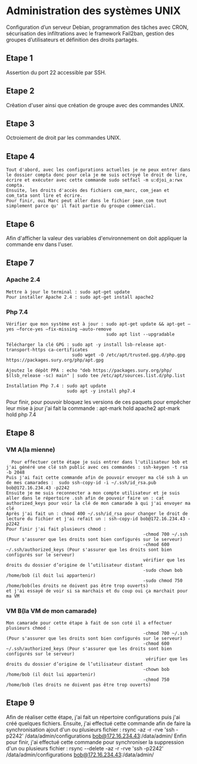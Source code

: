 # Administration des systèmes UNIX
Configuration d’un serveur Debian, programmation des tâches avec CRON, sécurisation des infiltrations avec le framework Fail2ban, gestion des groupes d’utilisateurs et définition des droits partagés.

## Etape 1
Assertion du port 22 accessible par SSH.

## Etape 2
Crêation d'user ainsi que création de groupe avec des commandes UNIX.

## Etape 3
Octroiement de droit par les commandes UNIX.

## Etape 4

    Tout d'abord, avec les configurations actuelles je ne peux entrer dans le dossier compta donc pour cela je me suis octroyé le droit de lire, écrire et exécuter avec cette commande sudo setfacl -m u:djoi_a:rwx compta.
    Ensuite, les droits d'accès des fichiers com_marc, com_jean et com_tata sont lire et écrire.
    Pour finir, oui Marc peut aller dans le fichier jean_com tout simplement parce qu' il fait partie du groupe commercial.
    
## Etape 6
    
Afin d'afficher la valeur des variables d'environnement on doit appliquer la commande env dans l'user.

## Etape 7
    
### Apache 2.4
    Mettre à jour le terminal : sudo apt-get update
    Pour installer Apache 2.4 : sudo apt-get install apache2
    
### Php 7.4
    Vérifier que mon système est à jour : sudo apt-get update && apt-get –yes –force-yes –fix-missing –auto-remove
                                          sudo apt list --upgradable
    
    Télécharger la clé GPG : sudo apt -y install lsb-release apt-transport-https ca-certificates
                             sudo wget -O /etc/apt/trusted.gpg.d/php.gpg https://packages.sury.org/php/apt.gpg
    
    Ajoutez le dépôt PPA : echo "deb https://packages.sury.org/php/ $(lsb_release -sc) main" | sudo tee /etc/apt/sources.list.d/php.list
    
    Installation Php 7.4 : sudo apt update
                           sudo apt -y install php7.4

Pour finir, pour pouvoir bloquez les versions de ces paquets pour empêcher leur mise à jour j'ai fait la commande : apt-mark hold apache2
                                                                                                                    apt-mark hold php 7.4
                                                                                                                    
## Etape 8
    
### VM A(la mienne)
      Pour effectuer cette étape je suis entrer dans l'utilisateur bob et j'ai généré une clé ssh public avec ces commandes : ssh-keygen -t rsa -b 2048
    Puis j'ai fait cette commande afin de pouvoir envoyer ma clé ssh à un de mes camarades :  sudo ssh-copy-id -i ~/.ssh/id_rsa.pub bob@172.16.234.43 -p2242
    Ensuite je me suis reconnecter a mon compte utilisateur et je suis aller dans le répertoire .ssh afin de pouvoir faire un : cat authorized_keys pour voir la clé de mon camarade à qui j'ai envoyer ma clé
    Après j'ai fait un : chmod 400 ~/.ssh/id_rsa pour changer le droit de lecture du fichier et j'ai refait un : ssh-copy-id bob@172.16.234.43 -p2242
    Pour finir j'ai fait plusieurs chmod :
                                                        -chmod 700 ~/.ssh (Pour s'assurer que les droits sont bien configurés sur le serveur)
                                                        -chmod 600 ~/.ssh/authorized_keys (Pour s'assurer que les droits sont bien configurés sur le serveur)
                                                        vérifier que les droits du dossier d’origine de l’utilisateur distant
                                                        -sudo chown bob /home/bob (il doit lui appartenir)
                                                        -sudo chmod 750 /home/bob(les droits ne doivent pas être trop ouverts)
    et j'ai essayé de voir si sa marchais et du coup oui ça marchait pour ma VM

### VM B(la VM de mon camarade)
    Mon camarade pour cette étape à fait de son coté il a effectuer plusieurs chmod :
                                                        -chmod 700 ~/.ssh (Pour s'assurer que les droits sont bien configurés sur le serveur)
                                                        -chmod 600 ~/.ssh/authorized_keys (Pour s'assurer que les droits sont bien configurés sur le serveur)
                                                         vérifier que les droits du dossier d’origine de l’utilisateur distant
                                                        -chown bob /home/bob (il doit lui appartenir)
                                                        -chmod 750 /home/bob (les droits ne doivent pas être trop ouverts)

## Etape 9
   
   Afin de réaliser cette étape, j'ai fait un répertoire configurations puis j'ai créé quelques fichiers.
    Ensuite, j'ai effectué cette commande afin de faire la synchronisation ajout d'un ou plusieurs fichier : rsync -az -r -rve 'ssh -p2242' /data/admin/configurations bob@172.16.234.43:/data/admin/
    Enfin pour finir, j'ai effectué cette commande pour synchroniser la suppression d'un ou plusieurs fichier : rsync --delete -az -r -rve 'ssh -p2242' /data/admin/configurations bob@172.16.234.43:/data/admin/  

